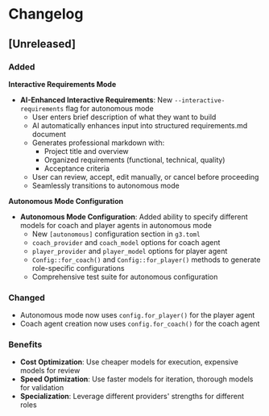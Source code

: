 # Changelog

## [Unreleased]

### Added

**Interactive Requirements Mode**
- **AI-Enhanced Interactive Requirements**: New `--interactive-requirements` flag for autonomous mode
  - User enters brief description of what they want to build
  - AI automatically enhances input into structured requirements.md document
  - Generates professional markdown with:
    - Project title and overview
    - Organized requirements (functional, technical, quality)
    - Acceptance criteria
  - User can review, accept, edit manually, or cancel before proceeding
  - Seamlessly transitions to autonomous mode

**Autonomous Mode Configuration**
- **Autonomous Mode Configuration**: Added ability to specify different models for coach and player agents in autonomous mode
  - New `[autonomous]` configuration section in `g3.toml`
  - `coach_provider` and `coach_model` options for coach agent
  - `player_provider` and `player_model` options for player agent
  - `Config::for_coach()` and `Config::for_player()` methods to generate role-specific configurations
  - Comprehensive test suite for autonomous configuration

### Changed
- Autonomous mode now uses `config.for_player()` for the player agent
- Coach agent creation now uses `config.for_coach()` for the coach agent

### Benefits
- **Cost Optimization**: Use cheaper models for execution, expensive models for review
- **Speed Optimization**: Use faster models for iteration, thorough models for validation
- **Specialization**: Leverage different providers' strengths for different roles
